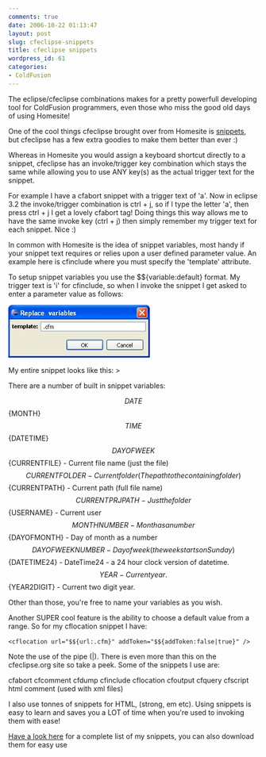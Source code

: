 ```yaml
---
comments: true
date: 2006-10-22 01:13:47
layout: post
slug: cfeclipse-snippets
title: cfeclipse snippets
wordpress_id: 61
categories:
- ColdFusion
---
```


The eclipse/cfeclipse combinations makes for a pretty powerfull developing tool for ColdFusion programmers, even those who miss the good old days of using Homesite!

One of the cool things cfeclipse brought over from Homesite is [snippets](http://www.cfeclipse.org/go/documentation/user-docs/snippets), but cfeclipse has a few extra goodies to make them better than ever :)

Whereas in Homesite you would assign a keyboard shortcut directly to a snippet, cfeclipse has an invoke/trigger key combination which stays the same while allowing you to use ANY key(s) as the actual trigger text for the snippet.

For example I have a cfabort snippet with a trigger text of 'a'. Now in eclipse 3.2 the invoke/trigger combination is ctrl + j, so if I type the letter 'a', then press ctrl + j I get a lovely cfabort tag! Doing things this way allows me to have the same invoke key (ctrl + j) then simply remember my trigger text for each snippet. Nice :)

In common with Homesite is the idea of snippet variables, most handy if your snippet text requires or relies upon a user defined parameter value. An example here is cfinclude where you must specify the 'template' attribute.

To setup snippet variables you use the $${variable:default} format. My trigger text is 'i' for cfinclude, so when I invoke the snippet I get asked to enter a parameter value as follows:

![cfeclipse snippet variable](/images/uploads/2006/10/snippet.jpg)

My entire snippet looks like this: <cfinclude template="$${template:.cfm}" />>

There are a number of built in snippet variables:

$${DATE}
$${MONTH}
$${TIME}
$${DATETIME}
$${DAYOFWEEK}
$${CURRENTFILE} - Current file name (just the file)
$${CURRENTFOLDER} - Current folder (The path to the containing folder)
$${CURRENTPATH} - Current path (full file name)
$${CURRENTPRJPATH} - Just the folder
$${USERNAME} - Current user
$${MONTHNUMBER} - Month as a number
$${DAYOFMONTH} - Day of month as a number
$${DAYOFWEEKNUMBER} - Day of week (the week starts on Sunday)
$${DATETIME24} - DateTime24 - a 24 hour clock version of datetime.
$${YEAR} - Current year.
$${YEAR2DIGIT} - Current two digit year.

Other than those, you're free to name your variables as you wish.

Another SUPER cool feature is the ability to choose a default value from a range. So for my cflocation snippet I have:

    <cflocation url="$${url:.cfm}" addToken="$${addToken:false|true}" />

Note the use of the pipe (|). There is even more than this on the cfeclipse.org site so take a peek. Some of the snippets I use are:

cfabort
cfcomment
cfdump
cfinclude
cflocation
cfoutput
cfquery
cfscript
html comment (used with xml files)

I also use tonnes of snippets for HTML, (strong, em etc). Using snippets is easy to learn and saves you a LOT of time when you're used to invoking them with ease!

[Have a look here](http://www.chapter31.com/cfeclipse-snippets/) for a complete list of my snippets, you can also download them for easy use
